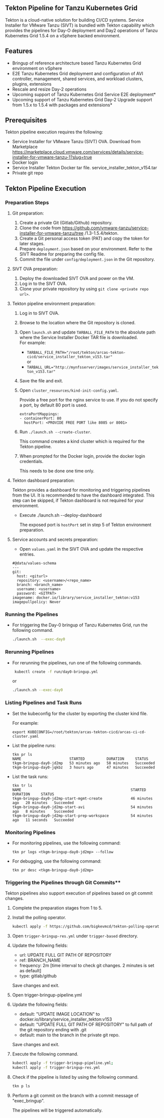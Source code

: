 ## Tekton Pipeline for Tanzu Kubernetes Grid

Tekton is a cloud-native solution for building CI/CD systems. Service Installer for VMware Tanzu (SIVT) is bundled with Tekton capability which provides the pipelines for Day-O deployment and Day2 operations of Tanzu Kubernetes Grid 1.5.4 on a vSphere backed environment.

## Features

-  Bringup of reference architecture based Tanzu Kubernetes Grid environment on vSphere
-  E2E Tanzu Kubernetes Grid deployment and configuration of AVI controller, management, shared services, and workload clusters, plugins, extensions
-  Rescale and resize Day-2 operations
-  Upcoming support of Tanzu Kubernetes Grid Service E2E deployment*
-  Upcoming support of Tanzu Kubernetes Grid Day-2 Upgrade support from 1.5.x to 1.5.4 with packages and extensions*

## Prerequisites

Tekton pipeline execution requires the following:

- Service Installer for VMware Tanzu (SIVT) OVA. Download from Marketplace https://marketplace.cloud.vmware.com/services/details/service-installer-for-vmware-tanzu-1?slug=true
- Docker login
- Service Installer Tekton Docker tar file. service_installer_tekton_v154.tar  
- Private git repo

## Tekton Pipeline Execution

### Preparation Steps

1. Git preparation:
   
   1. Create a private Git (Gitlab/Github) repository.
   2. Clone the code from https://github.com/vmware-tanzu/service-installer-for-vmware-tanzu/tree /1.3-1.5.4/tekton.
   3. Create a Git personal access token (PAT) and copy the token for later stages.
   4. Prepare `deployment.json` based on your environment. Refer to the SIVT Readme for preparing the config file.
   5. Commit the file under `config/deployment.json` in the Git repository.

1. SIVT OVA preparation: 
   1. Deploy the downloaded SIVT OVA and power on the VM.
   2. Log in to the SIVT OVA.
   3. Clone your private repository by using `git clone <private repo url>`.
  
1. Tekton pipeline environment preparation:  
  
   1. Log in to SIVT OVA.
   2. Browse to the location where the Git repository is cloned.
   3. Open `launch.sh` and update `TARBALL_FILE_PATH` to the absolute path where the Service Installer Docker TAR file is downloaded.</br>
   For example: 
      - `TARBALL_FILE_PATH="/root/tekton/arcas-tekton-cicd/service_installer_tekton_v153.tar"`
   </br>or
      - `TARBALL_URL="http://mynfsserver/images/service_installer_tekton_v153.tar"`
   4. Save the file and exit.
   5. Open `cluster_resources/kind-init-config.yaml`.
   
      Provide a free port for the nginx service to use. If you do not specify a port, by default 80 port is used.
         ```
         extraPortMappings:
         - containerPort: 80
           hostPort: <PROVIDE FREE PORT like 8085 or 8001>
         ```
   6. Run `./launch.sh --create-cluster`. 
          
        This command creates a kind cluster which is required for the Tekton pipeline.
   7. When prompted for the Docker login, provide the docker login credentials. 
    
      This needs to be done one time only.
  
1. Tekton dashboard preparation:

   Tekton provides a dashboard for monitoring and triggering pipelines from the UI. It is recommended to have the dashboard integrated. This step can be skipped, if Tekton dashboard is not required for your environment.
   - Execute ./launch.sh --deploy-dashboard

      The exposed port is `hostPort` set in step 5 of Tekton environment preparation.

5. Service accounts and secrets preparation:
   - Open `values.yaml` in the SIVT OVA and update the respective entries.
   ```
   #@data/values-schema
   ---
   git:
     host: <giturl>
     repository: <username>/<repo_name>
     branch: <branch_name>
     username: <username>
     password: <GITPAT>
   imagename: docker.io/library/service_installer_tekton:v153
   imagepullpolicy: Never
   ```

### Running the Pipelines

- For triggering the Day-0 bringup of Tanzu Kubernetes Grid, run the following command.
   ```sh
   ./launch.sh  --exec-day0
   ```

### Rerunning Pipelines

- For rerunning the pipelines, run one of the following commands.

   ```sh
    kubectl create -f run/day0-bringup.yml        
   ```
   or
   ```sh
   ./launch.sh --exec-day0
   ```

### Listing Pipelines and Task Runs

- Set the kubeconfig for the cluster by exporting the cluster kind file. 

   For example:
    ```  
    export KUBECONFIG=/root/tekton/arcas-tekton-cicd/arcas-ci-cd-cluster.yaml
    ```

- List the pipeline runs:

    ```
    tkn pr ls
    NAME                      STARTED          DURATION     STATUS
    tkgm-bringup-day0-jd2mp   53 minutes ago   58 minutes   Succeeded
    tkgm-bringup-day0-jqkbz   3 hours ago      47 minutes   Succeeded      
    ```
- List the task runs:
    ```
    tkn tr ls
    NAME                                                  STARTED          DURATION     STATUS        
    tkgm-bringup-day0-jd2mp-start-mgmt-create             46 minutes ago   20 minutes   Succeeded
    tkgm-bringup-day0-jd2mp-start-avi                     54 minutes ago   8 minutes    Succeeded
    tkgm-bringup-day0-jd2mp-start-prep-workspace          54 minutes ago   11 seconds   Succeeded
    ```

### Monitoring Pipelines

- For monitoring pipelines, use the following command:
  ```
  tkn pr logs <tkgm-bringup-day0-jd2mp> --follow
  ```
- For debugging, use the following command:
  ```
  tkn pr desc <tkgm-bringup-day0-jd2mp>
  ```

### Triggering the Pipelines through Git Commits**

Tekton pipelines also support execution of pipelines based on git commit changes. 
1. Complete the preparation stages from 1 to 5. 
2. Install the polling operator.
   ```sh
   kubectl apply -f https://github.com/bigkevmcd/tekton-polling-operator/releases/download/v0.4.0/release-v0.4.0.yaml
   ```
3. Open `trigger-bringup-res.yml` under `trigger-based` directory.
4. Update the following fields: 
      - url: UPDATE FULL GIT PATH OF REPOSITORY
      - ref: BRANCH_NAME
      - frequency: 2m [time interval to check git changes. 2 minutes is set as default]
      - type: gitlab/github
 
   Save changes and exit. 
5. Open trigger-bringup-pipeline.yml
6. Update the following fields:
    - default: "UPDATE IMAGE LOCATION" to docker.io/library/service_installer_tekton:v153
    - default: "UPDATE FULL GIT PATH OF REPOSITORY" to full path of the git repository ending with .git
    - default: main to the branch in the private git repo. 
  
   Save changes and exit.
7. Execute the following command.
   ```sh 
   kubectl apply -f trigger-bringup-pipeline.yml; 
   kubectl apply -f trigger-bringup-res.yml
   ```
8. Check if the pipeline is listed by using the following command.
   ```sh
   tkn p ls
   ```
9. Perform a git commit on the branch with a commit message of "exec_bringup".

   The pipelines will be triggered automatically. 
